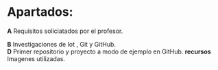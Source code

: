 # Apartados:

**A** Requisitos soliciatados por el profesor.

**B** Investigaciones de Iot , Git y GitHub.  
**D** Primer repositorio y proyecto a modo de ejemplo en GitHub.
**recursos** Imagenes utilizadas.
